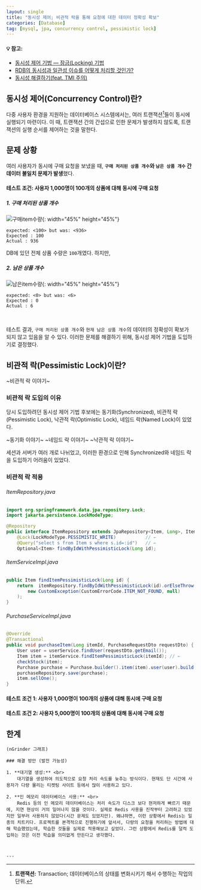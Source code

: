 ```yaml
---
layout: single
title: "동시성 제어; 비관적 락을 통해 요청에 대한 데이터 정확성 확보"
categories: [Database]
tag: [mysql, jpa, concurrency control, pessimistic lock]
---
```


<div class="notice">
    <h4> 💡 참고: </h4>
    <ul>
        <li>
            <a href="https://medium.com/pocs/%EB%8F%99%EC%8B%9C%EC%84%B1-%EC%A0%9C%EC%96%B4-%EA%B8%B0%EB%B2%95-%EC%9E%A0%EA%B8%88-locking-%EA%B8%B0%EB%B2%95-319bd0e6a68a"> 동시성 제어 기법 — 잠금(Locking) 기법 </a>
        </li>
        <li>
            <a href="https://velog.io/@p4rksh/RDB%EC%9D%98-%EB%8F%99%EC%8B%9C%EC%84%B1%EA%B3%BC-%EC%9D%BC%EA%B4%80%EC%84%B1-%EC%9D%B4%EC%8A%88%EB%A5%BC-%EC%96%B4%EB%96%BB%EA%B2%8C-%EC%B2%98%EB%A6%AC%ED%95%A0-%EA%B2%83%EC%9D%B8%EA%B0%80"> RDB의 동시성과 일관성 이슈를 어떻게 처리할 것인가? </a>
        </li>
        <li>
            <a href="https://incheol-jung.gitbook.io/docs/q-and-a/spring/feat.-tmi"> 동시성 해결하기(feat. TMI 주의) </a>
        </li>
    </ul>
</div>


## 동시성 제어(Concurrency Control)란?
다중 사용자 환경을 지원하는 데이터베이스 시스템에서는, 여러 트랜잭션[^1]들이 동시에 실행되기 마련이다. 이 때, 트랜잭션 간의 간섭으로 인한 문제가 발생하지 않도록, 트랜잭션의 실행 순서를 제어하는 것을 말한다.

[^1]: **트랜잭션:** Transaction; 데이터베이스의 상태를 변화시키기 해서 수행하는 작업의 단위.


## 문제 상황
여러 사용자가 동시에 구매 요청을 보냈을 때, **`구매 처리된 상품 개수`와 `남은 상품 개수` 간 데이터 불일치 문제가 발생**했다.

#### 테스트 조건: 사용자 1,000명이 100개의 상품에 대해 동시에 구매 요청
#####  1. 구매 처리된 상품 개수
![구매item수량]({{site.url}}/images/2023-09-18-pessimistic-lock/구매item수량.png){: width="45%" height="45%"}
```
expected: <100> but was: <936>
Expected : 100
Actual : 936
```
DB에 있던 전체 상품 수량은 `100`개였다. 하지만, 

#####  2. 남은 상품 개수
![남은item수량]({{site.url}}/images/2023-09-18-pessimistic-lock/남은item수량.png){: width="45%" height="45%"}
```
expected: <0> but was: <6>
Expected : 0
Actual : 6
```

<br>

테스트 결과, `구매 처리된 상품 개수`와 `현재 남은 상품 개수`의 데이터의 정확성이 확보가 되지 않고 있음을 알 수 있다. 이러한 문제를 해결하기 위해, 동시성 제어 기법을 도입하기로 결정했다.


## 비관적 락(Pessimistic Lock)이란?

~비관적 락 이야기~

### 비관적 락 도입의 이유
당시 도입하려던 동시성 제어 기법 후보에는 동기화(Synchronized), 비관적 락(Pessimistic Lock), 낙관적 락(Optimistic Lock), 네임드 락(Named Lock)이 있었다.

~동기화 이야기~
~네임드 락 이야기~
~낙관적 락 이야기~

세션과 서버가 여러 개로 나뉘었고, 이러한 환경으로 인해 Synchronized와 네임드 락을 도입하기 어려움이 있었다.

### 비관적 락 적용

###### ItemRepository.java
```java
import org.springframework.data.jpa.repository.Lock;
import jakarta.persistence.LockModeType;

@Repository
public interface ItemRepository extends JpaRepository<Item, Long>, ItemRepositoryCustom {
    @Lock(LockModeType.PESSIMISTIC_WRITE)           // ←
    @Query("select s from Item s where s.id=:id")   // ←
    Optional<Item> findByIdWithPessimisticLock(Long id);
```

###### ItemServiceImpl.java
```java
public Item findItemPessimisticLock(Long id) {
    return  itemRepository.findByIdWithPessimisticLock(id).orElseThrow(() ->
        new CustomException(CustomErrorCode.ITEM_NOT_FOUND, null)
    );
}
```

###### PurchaseServiceImpl.java
```java
@Override
@Transactional
public void purchaseItem(Long itemId, PurchaseRequestDto requestDto) {
    User user = userService.findUser(requestDto.getEmail());
    Item item = itemService.findItemPessimisticLock(itemId); // ←
    checkStock(item);
    Purchase purchase = Purchase.builder().item(item).user(user).build();
    purchaseRepository.save(purchase);
    item.sellOne();
}
```


#### 테스트 조건 1: 사용자 1,000명이 100개의 상품에 대해 동시에 구매 요청

#### 테스트 조건 2: 사용자 5,000명이 100개의 상품에 대해 동시에 구매 요청

## 한계
~~~에서는 ~~~한 한계가 있었다. <br>
(nGrinder 그래프)

### 해결 방안 (발전 가능성)

1. **대기열 생성:** <br>
    대기열을 생성하여 의도적으로 요청 처리 속도를 늦추는 방식이다. 현재도 단 시간에 사용자가 다량 몰리는 티켓팅 사이트 등에서 많이 사용하고 있다.

2. **인 메모리 데이터베이스 사용:** <br>
    Redis 등의 인 메모리 데이터베이스는 처리 속도가 디스크 보다 현저하게 빠르기 때문에, 지연 현상이 거의 일어나지 않을 것이다. 실제로 Redis 사용을 진작부터 고려하고 있었지만 일부러 사용하지 않았다(시간 문제도 있었지만). 왜냐하면, 이런 상황에서 Redis는 일종의 치트키다. 프로젝트를 본격적으로 진행하기에 앞서서, 다량의 요청을 처리하는 방법에 대해 학습했었는데, 학습한 것들을 실제로 적용해보고 싶었다. 그런 상황에서 Redis를 덜컥 도입하는 것은 이전 학습을 의미없게 만든다고 생각했다.



---